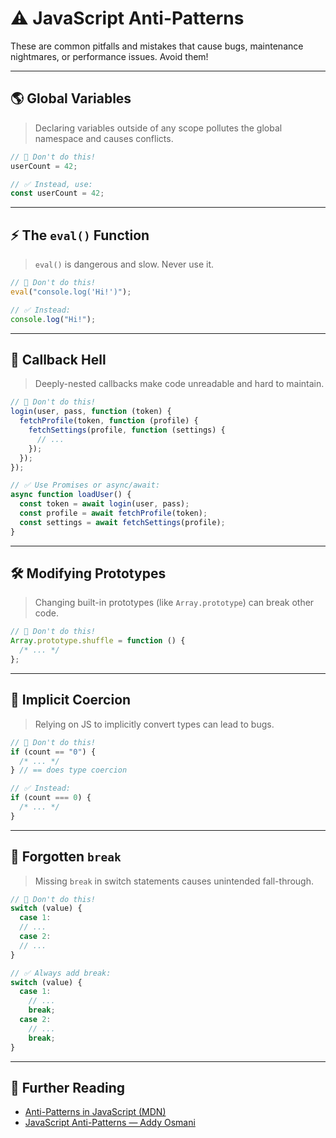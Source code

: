 # ⚠️ JavaScript Anti-Patterns

These are common pitfalls and mistakes that cause bugs, maintenance nightmares, or performance issues. Avoid them!

---

## 🌎 Global Variables

> Declaring variables outside of any scope pollutes the global namespace and causes conflicts.

```js
// 🔴 Don't do this!
userCount = 42;

// ✅ Instead, use:
const userCount = 42;
```

---

## ⚡️ The `eval()` Function

> `eval()` is dangerous and slow. Never use it.

```js
// 🔴 Don't do this!
eval("console.log('Hi!')");

// ✅ Instead:
console.log("Hi!");
```

---

## 🌲 Callback Hell

> Deeply-nested callbacks make code unreadable and hard to maintain.

```js
// 🔴 Don't do this!
login(user, pass, function (token) {
  fetchProfile(token, function (profile) {
    fetchSettings(profile, function (settings) {
      // ...
    });
  });
});

// ✅ Use Promises or async/await:
async function loadUser() {
  const token = await login(user, pass);
  const profile = await fetchProfile(token);
  const settings = await fetchSettings(profile);
}
```

---

## 🛠️ Modifying Prototypes

> Changing built-in prototypes (like `Array.prototype`) can break other code.

```js
// 🔴 Don't do this!
Array.prototype.shuffle = function () {
  /* ... */
};
```

---

## 🔄 Implicit Coercion

> Relying on JS to implicitly convert types can lead to bugs.

```js
// 🔴 Don't do this!
if (count == "0") {
  /* ... */
} // == does type coercion

// ✅ Instead:
if (count === 0) {
  /* ... */
}
```

---

## 🏃 Forgotten `break`

> Missing `break` in switch statements causes unintended fall-through.

```js
// 🔴 Don't do this!
switch (value) {
  case 1:
  // ...
  case 2:
  // ...
}

// ✅ Always add break:
switch (value) {
  case 1:
    // ...
    break;
  case 2:
    // ...
    break;
}
```

---

## 📝 Further Reading

- [Anti-Patterns in JavaScript (MDN)](https://developer.mozilla.org/en-US/docs/Glossary/Anti-pattern)
- [JavaScript Anti-Patterns — Addy Osmani](https://addyosmani.com/resources/essentialjsdesignpatterns/book/#antipatterns)
